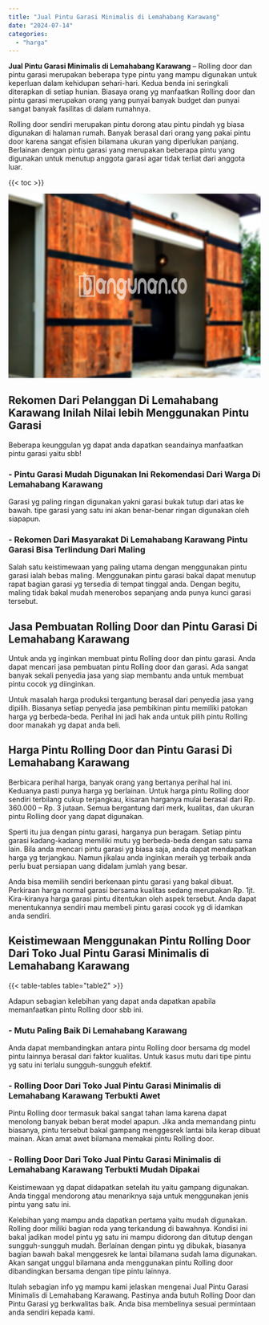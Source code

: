 ```yaml
---
title: "Jual Pintu Garasi Minimalis di Lemahabang Karawang"
date: "2024-07-14"
categories: 
  - "harga"
---
```


**Jual Pintu Garasi Minimalis di Lemahabang Karawang** – Rolling door dan pintu garasi merupakan beberapa type pintu yang mampu digunakan untuk keperluan dalam kehidupan sehari-hari. Kedua benda ini seringkali diterapkan di setiap hunian. Biasaya orang yg manfaatkan Rolling door dan pintu garasi merupakan orang yang punyai banyak budget dan punyai sangat banyak fasilitas di dalam rumahnya.

Rolling door sendiri merupakan pintu dorong atau pintu pindah yg biasa digunakan di halaman rumah. Banyak berasal dari orang yang pakai pintu door karena sangat efisien bilamana ukuran yang diperlukan panjang. Berlainan dengan pintu garasi yang merupakan beberapa pintu yang digunakan untuk menutup anggota garasi agar tidak terliat dari anggota luar.

{{< toc >}}

![Jual Pintu Garasi Minimalis di Lemahabang Karawang](/images/pintu-garasi-10.png)

## Rekomen Dari Pelanggan Di Lemahabang Karawang Inilah Nilai lebih Menggunakan Pintu Garasi

Beberapa keunggulan yg dapat anda dapatkan seandainya manfaatkan pintu garasi yaitu sbb!

### \- Pintu Garasi Mudah Digunakan Ini Rekomendasi Dari Warga Di Lemahabang Karawang

Garasi yg paling ringan digunakan yakni garasi bukak tutup dari atas ke bawah. tipe garasi yang satu ini akan benar-benar ringan digunakan oleh siapapun.

### \- Rekomen Dari Masyarakat Di Lemahabang Karawang Pintu Garasi Bisa Terlindung Dari Maling

Salah satu keistimewaan yang paling utama dengan menggunakan pintu garasi ialah bebas maling. Menggunakan pintu garasi bakal dapat menutup rapat bagian garasi yg tersedia di tempat tinggal anda. Dengan begitu, maling tidak bakal mudah menerobos sepanjang anda punya kunci garasi tersebut.

## Jasa Pembuatan Rolling Door dan Pintu Garasi Di Lemahabang Karawang

Untuk anda yg inginkan membuat pintu Rolling door dan pintu garasi. Anda dapat mencari jasa pembuatan pintu Rolling door dan garasi. Ada sangat banyak sekali penyedia jasa yang siap membantu anda untuk membuat pintu cocok yg diinginkan.

Untuk masalah harga produksi tergantung berasal dari penyedia jasa yang dipilih. Biasanya setiap penyedia jasa pembikinan pintu memiliki patokan harga yg berbeda-beda. Perihal ini jadi hak anda untuk pilih pintu Rolling door manakah yg dapat anda beli.

## Harga Pintu Rolling Door dan Pintu Garasi Di Lemahabang Karawang

Berbicara perihal harga, banyak orang yang bertanya perihal hal ini. Keduanya pasti punya harga yg berlainan. Untuk harga pintu Rolling door sendiri terbilang cukup terjangkau, kisaran harganya mulai berasal dari Rp. 360.000 – Rp. 3 jutaan. Semua bergantung dari merk, kualitas, dan ukuran pintu Rolling door yang dapat digunakan.

Sperti itu jua dengan pintu garasi, harganya pun beragam. Setiap pintu garasi kadang-kadang memiliki mutu yg berbeda-beda dengan satu sama lain. Bila anda mencari pintu garasi yg biasa saja, anda dapat mendapatkan harga yg terjangkau. Namun jikalau anda inginkan meraih yg terbaik anda perlu buat persiapan uang didalam jumlah yang besar.

Anda bisa memilih sendiri berkenaan pintu garasi yang bakal dibuat. Perkiraan harga normal garasi bersama kualitas sedang merupakan Rp. 1jt. Kira-kiranya harga garasi pintu ditentukan oleh aspek tersebut. Anda dapat menentukannya sendiri mau membeli pintu garasi cocok yg di idamkan anda sendiri.

## Keistimewaan Menggunakan Pintu Rolling Door Dari Toko Jual Pintu Garasi Minimalis di Lemahabang Karawang

{{< table-tables table="table2" >}}

Adapun sebagian kelebihan yang dapat anda dapatkan apabila memanfaatkan pintu Rolling door sbb ini.

### \- Mutu Paling Baik Di Lemahabang Karawang

Anda dapat membandingkan antara pintu Rolling door bersama dg model pintu lainnya berasal dari faktor kualitas. Untuk kasus mutu dari tipe pintu yg satu ini terlalu sungguh-sungguh efektif.

### \- Rolling Door Dari Toko Jual Pintu Garasi Minimalis di Lemahabang Karawang Terbukti Awet

Pintu Rolling door termasuk bakal sangat tahan lama karena dapat menolong banyak beban berat model apapun. Jika anda memandang pintu biasanya, pintu tersebut bakal gampang menggesrek lantai bila kerap dibuat mainan. Akan amat awet bilamana memakai pintu Rolling door.

### \- Rolling Door Dari Toko Jual Pintu Garasi Minimalis di Lemahabang Karawang Terbukti Mudah Dipakai

Keistimewaan yg dapat didapatkan setelah itu yaitu gampang digunakan. Anda tinggal mendorong atau menariknya saja untuk menggunakan jenis pintu yang satu ini.

Kelebihan yang mampu anda dapatkan pertama yaitu mudah digunakan. Rolling door miliki bagian roda yang terkandung di bawahnya. Kondisi ini bakal jadikan model pintu yg satu ini mampu didorong dan ditutup dengan sungguh-sungguh mudah. Berlainan dengan pintu yg dibukak, biasanya bagian bawah bakal menggesrek ke lantai bilamana sudah lama digunakan. Akan sangat unggul bilamana anda menggunakan pintu Rolling door dibandingkan bersama dengan tipe pintu lainnya.

Itulah sebagian info yg mampu kami jelaskan mengenai Jual Pintu Garasi Minimalis di Lemahabang Karawang. Pastinya anda butuh Rolling Door dan Pintu Garasi yg berkwalitas baik. Anda bisa membelinya sesuai permintaan anda sendiri kepada kami.
